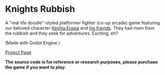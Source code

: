 # Knights Rubbish
A "real life doodle"-styled platformer fighter (co-op arcade) game featuring our beloved character [Keshia Erasia](http://shinerightstudio.com/knights-rubbish-heroes/keshia-erasia) and [his friends](http://shinerightstudio.com/knights-rubbish-heroes/the-knights). They had risen from the rubbish and they seek for adventures. Exciting, eh?

(Made with Godot Engine.)

[Project Page](http://shinerightstudio.com/knights-rubbish/)

**The source code is for reference or research purposes, please purchase the game if you want to play.**